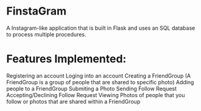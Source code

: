 # FinstaGram

A Instagram-like application that is built in Flask and uses an SQL database to process multiple procedures.

# Features Implemented:
  Registering an account 
  Loging into an account
  Creating a FriendGroup (A FriendGroup is a group of people that are shared to specific photo)
  Adding people to a FriendGroup
  Submiting a Photo 
  Sending Follow Request
  Accepting/Declining Follow Request
  Viewing Photos of people that you follow or photos that are shared within a FriendGroup

